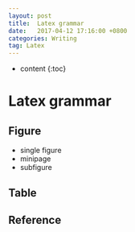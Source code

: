 ```yaml
---
layout: post
title:  Latex grammar
date:   2017-04-12 17:16:00 +0800
categories: Writing
tag: Latex
---
```


* content
{:toc}

Latex grammar
=========================


Figure
--------------------------
+ single figure
+ minipage
+ subfigure

 


Table
--------------------------


Reference
--------------------------


